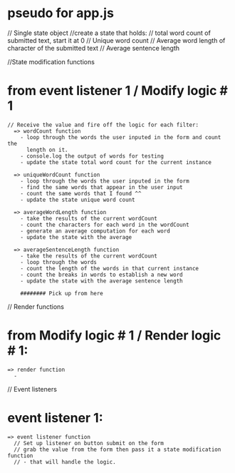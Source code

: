 # pseudo for app.js
// Single state object
  //create a state that holds:
    // total word count of submitted text, start it at 0
    // Unique word count
    // Average word length of character of the submitted text
    // Average sentence length

//State modification functions
  # from event listener 1 / Modify logic # 1
    // Receive the value and fire off the logic for each filter:
      => wordCount function
        - loop through the words the user inputed in the form and count the
          length on it.
        - console.log the output of words for testing
        - update the state total word count for the current instance

      => uniqueWordCount function
        - loop through the words the user inputed in the form
        - find the same words that appear in the user input
        - count the same words that I found ^^
        - update the state unique word count

      => averageWordLength function
        - take the results of the current wordCount
        - count the characters for each word in the wordCount
        - generate an average computation for each word
        - update the state with the average

      => averageSentenceLength function
        - take the results of the current wordCount
        - loop through the words
        - count the length of the words in that current instance
        - count the breaks in words to establish a new word
        - update the state with the average sentence length

        ######## Pick up from here

// Render functions
  # from Modify logic # 1 / Render logic # 1:
    => render function
      -

// Event listeners
  # event listener 1:
    => event listener function
      // Set up listener on button submit on the form
      // grab the value from the form then pass it a state modification function
      // - that will handle the logic.

